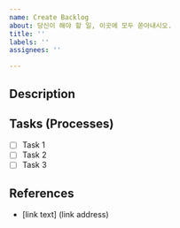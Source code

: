 ```yaml
---
name: Create Backlog
about: 당신이 해야 할 일, 이곳에 모두 쏟아내시오.
title: ''
labels: ''
assignees: ''

---
```


## Description

<!--
당신이 할 일에 대한 설명을 꼭 작성해주세요
주의사항
- 당신이 하지 않는다고 가정하고 설명할 것
- 중학교 2학년이 이해할 정도로 상세히 설명할 것
-->

## Tasks (Processes)

- [ ] Task 1
- [ ] Task 2
- [ ] Task 3

## References

- [link text] (link address)
